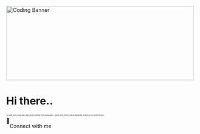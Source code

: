 <div style="object-fit:cover">
  <img src="https://www.epitech-it.es/wp-content/uploads/2022/07/danial-igdery-FCHlYvR5gJI-unsplash.jpg" alt="Coding Banner" style="width:100%; max-height:200px; object-fit:cover;">
</div>

<h1>Hi there..</h1>
<p style="margin-top:10px; font-size:4px;">I'm Bijon, a Full Stack Web Application Developer from  Bangladesh. I Spend most of time coding outstanding projects or recording tutorials.</p>

<div style="display:flex">
  <div>🚀</div>
  <p>Connect with me</p>
</div>


